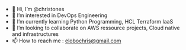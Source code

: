 - 👋 Hi, I’m @christones
- 👀 I’m interested in DevOps Engineering
- 🌱 I’m currently learning Python Programming, HCL Terraform IaaS
- 💞️ I’m looking to collaborate on AWS ressource projects, Cloud native and infrastructures
- 📫 How to reach me : elobochris@gmail.com

<!---
Company website link https://epsilon-corporation.com
--->
